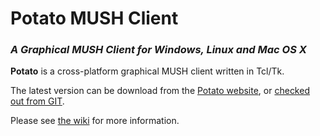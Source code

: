 # **Potato** MUSH Client
### *A Graphical MUSH Client for Windows, Linux and Mac OS X*

**Potato** is a cross-platform graphical MUSH client written in Tcl/Tk.

The latest version can be download from the [Potato website](http://www.potatomushclient.com/downloads), or [checked out from GIT](https://github.com/potatomushclient/potato/wiki/RunFromSource#git-1).

Please see [the wiki](https://github.com/potatomushclient/potato/wiki) for more information.
